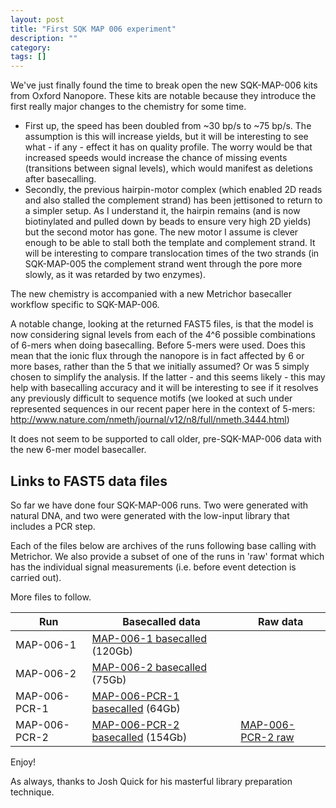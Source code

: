 ```yaml
---
layout: post
title: "First SQK MAP 006 experiment"
description: ""
category: 
tags: []
---
```


We've just finally found the time to break open the new SQK-MAP-006
kits from Oxford Nanopore. These kits are notable because they
introduce the first really major changes to the chemistry for some time.

   * First up, the speed has been doubled from ~30 bp/s to ~75 bp/s. 
     The assumption is this will increase yields, but it will be
     interesting to see what - if any - effect it has on quality profile.
     The worry would be that increased speeds would increase the chance
     of missing events (transitions between signal levels),
     which would manifest as deletions after basecalling.
   * Secondly, the previous hairpin-motor complex (which enabled 2D
     reads and also stalled the complement strand) has been jettisoned
     to return to a simpler setup. As I understand it, the hairpin
     remains (and is now biotinylated and pulled down by beads to
     ensure very high 2D yields) but the second motor has gone. The
     new motor I assume is clever enough to be able to stall both
     the template and complement strand. It will be interesting to 
     compare translocation times of the two strands (in SQK-MAP-005
     the complement strand went through the pore more slowly,
     as it was retarded by two enzymes).

The new chemistry is accompanied with a new Metrichor basecaller
workflow specific to SQK-MAP-006. 

A notable change, looking at the returned FAST5 files, is that the
model is now considering signal levels from each of the 4^6 possible
combinations of 6-mers when doing basecalling. Before 5-mers were
used. Does this mean that the ionic flux through the nanopore is
in fact affected by 6 or more bases, rather than the 5 that we
initially assumed? Or was 5 simply chosen to simplify the analysis.
If the latter - and this seems likely - this may help with
basecalling accuracy and it will be interesting to see if it
resolves any previously difficult to sequence motifs (we looked at
such under represented sequences in our recent paper here in
the context of 5-mers:
<http://www.nature.com/nmeth/journal/v12/n8/full/nmeth.3444.html>)

It does not seem to be supported to call older, pre-SQK-MAP-006
data with the new 6-mer model basecaller.

## Links to FAST5 data files

So far we have done four SQK-MAP-006 runs. Two were generated with natural
DNA, and two were generated with the low-input library that includes 
a PCR step.

Each of the files below are archives of the runs following base calling
with Metrichor. We also provide a subset of one of the runs in 'raw'
format which has the individual signal measurements (i.e. before event
detection is carried out).

More files to follow.


Run                | Basecalled data |  Raw data  
-------------------|-----------------|------------
MAP-006-1 |  [MAP-006-1 basecalled](http://nanopore.climb-radosgw01.bham.ac.uk/MAP006-1.basecalled.tar)  (120Gb)  |
MAP-006-2  |  [MAP-006-2 basecalled](http://nanopore.climb-radosgw01.bham.ac.uk/MAP006-2.basecalled.tar) (75Gb) |
MAP-006-PCR-1  |  [MAP-006-PCR-1 basecalled](http://nanopore.climb-radosgw01.bham.ac.uk/MAP006-PCR-1_basecalled.tar) (64Gb) |
MAP-006-PCR-2 | [MAP-006-PCR-2 basecalled](http://nanopore.climb-radosgw01.bham.ac.uk/MAP006-PCR-2_basecalled.tar) (154Gb) | [MAP-006-PCR-2 raw](http://nanopore.climb-radosgw01.bham.ac.uk/MAP006-PCR-2_raw.tar)

Enjoy!

As always, thanks to Josh Quick for his masterful library preparation
technique.







